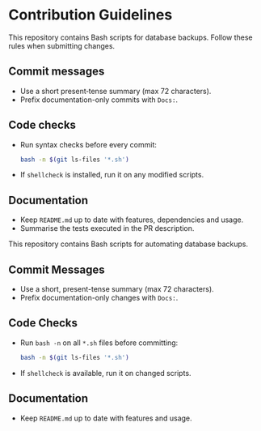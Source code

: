# Contribution Guidelines


This repository contains Bash scripts for database backups. Follow these rules when submitting changes.

## Commit messages
- Use a short present‑tense summary (max 72 characters).
- Prefix documentation-only commits with `Docs:`.

## Code checks
- Run syntax checks before every commit:
  ```bash
  bash -n $(git ls-files '*.sh')
  ```
- If `shellcheck` is installed, run it on any modified scripts.

## Documentation
- Keep `README.md` up to date with features, dependencies and usage.
- Summarise the tests executed in the PR description.

This repository contains Bash scripts for automating database backups.

## Commit Messages
- Use a short, present-tense summary (max 72 characters).
- Prefix documentation-only changes with `Docs:`.

## Code Checks
- Run `bash -n` on all `*.sh` files before committing:
  ```bash
  bash -n $(git ls-files '*.sh')
  ```
- If `shellcheck` is available, run it on changed scripts.

## Documentation
- Keep `README.md` up to date with features and usage.


